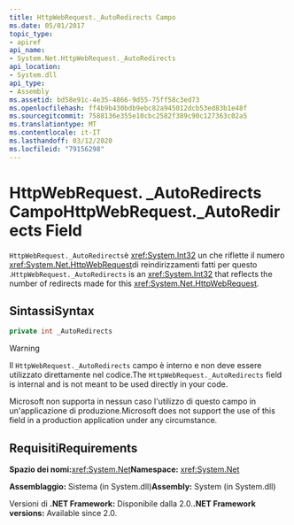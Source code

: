 ```yaml
---
title: HttpWebRequest._AutoRedirects Campo
ms.date: 05/01/2017
topic_type:
- apiref
api_name:
- System.Net.HttpWebRequest._AutoRedirects
api_location:
- System.dll
api_type:
- Assembly
ms.assetid: bd58e91c-4e35-4866-9d55-75ff58c3ed73
ms.openlocfilehash: ff4b9b430bdb9ebc82a945012dcb53ed83b1e48f
ms.sourcegitcommit: 7588136e355e10cbc2582f389c90c127363c02a5
ms.translationtype: MT
ms.contentlocale: it-IT
ms.lasthandoff: 03/12/2020
ms.locfileid: "79156298"
---
```

# <a name="httpwebrequest_autoredirects-field"></a><span data-ttu-id="1d6e7-102">HttpWebRequest. \_AutoRedirects Campo</span><span class="sxs-lookup"><span data-stu-id="1d6e7-102">HttpWebRequest.\_AutoRedirects Field</span></span>

<span data-ttu-id="1d6e7-103">`HttpWebRequest._AutoRedirects`è <xref:System.Int32> un che riflette il numero <xref:System.Net.HttpWebRequest>di reindirizzamenti fatti per questo .</span><span class="sxs-lookup"><span data-stu-id="1d6e7-103">`HttpWebRequest._AutoRedirects` is an <xref:System.Int32> that reflects the number of redirects made for this <xref:System.Net.HttpWebRequest>.</span></span>

## <a name="syntax"></a><span data-ttu-id="1d6e7-104">Sintassi</span><span class="sxs-lookup"><span data-stu-id="1d6e7-104">Syntax</span></span>  
  
```csharp  
private int _AutoRedirects
```

> [!WARNING]
> <span data-ttu-id="1d6e7-105">Il `HttpWebRequest._AutoRedirects` campo è interno e non deve essere utilizzato direttamente nel codice.</span><span class="sxs-lookup"><span data-stu-id="1d6e7-105">The `HttpWebRequest._AutoRedirects` field is internal and is not meant to be used directly in your code.</span></span>
>
> <span data-ttu-id="1d6e7-106">Microsoft non supporta in nessun caso l'utilizzo di questo campo in un'applicazione di produzione.</span><span class="sxs-lookup"><span data-stu-id="1d6e7-106">Microsoft does not support the use of this field in a production application under any circumstance.</span></span>

## <a name="requirements"></a><span data-ttu-id="1d6e7-107">Requisiti</span><span class="sxs-lookup"><span data-stu-id="1d6e7-107">Requirements</span></span>

<span data-ttu-id="1d6e7-108">**Spazio dei nomi:**<xref:System.Net></span><span class="sxs-lookup"><span data-stu-id="1d6e7-108">**Namespace:** <xref:System.Net></span></span>

<span data-ttu-id="1d6e7-109">**Assemblaggio:** Sistema (in System.dll)</span><span class="sxs-lookup"><span data-stu-id="1d6e7-109">**Assembly:** System (in System.dll)</span></span>

<span data-ttu-id="1d6e7-110">Versioni di **.NET Framework:** Disponibile dalla 2.0.</span><span class="sxs-lookup"><span data-stu-id="1d6e7-110">**.NET Framework versions:** Available since 2.0.</span></span>
